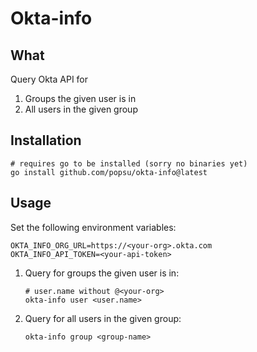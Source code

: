 # Okta-info

## What

Query Okta API for

1) Groups the given user is in
2) All users in the given group

## Installation

```shell
# requires go to be installed (sorry no binaries yet)
go install github.com/popsu/okta-info@latest
```

## Usage

Set the following environment variables:

```shell
OKTA_INFO_ORG_URL=https://<your-org>.okta.com
OKTA_INFO_API_TOKEN=<your-api-token>
```

1. Query for groups the given user is in:

    ```shell
    # user.name without @<your-org>
    okta-info user <user.name>
    ```

2. Query for all users in the given group:

    ```shell
    okta-info group <group-name>
    ```
